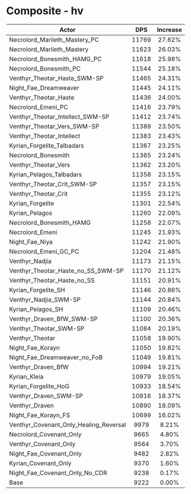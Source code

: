 # Composite - hv
| Actor | DPS | Increase |
|---|:---:|:---:|
|Necrolord_Marileth_Mastery_PC|11769|27.62%|
|Necrolord_Marileth_Mastery|11623|26.03%|
|Necrolord_Bonesmith_HAMG_PC|11618|25.98%|
|Necrolord_Bonesmith_PC|11544|25.18%|
|Venthyr_Theotar_Haste_SWM-SP|11465|24.31%|
|Night_Fae_Dreamweaver|11445|24.11%|
|Venthyr_Theotar_Haste|11436|24.00%|
|Necrolord_Emeni_PC|11416|23.79%|
|Venthyr_Theotar_Intellect_SWM-SP|11412|23.74%|
|Venthyr_Theotar_Vers_SWM-SP|11389|23.50%|
|Venthyr_Theotar_Intellect|11383|23.43%|
|Kyrian_Forgelite_Talbadars|11367|23.25%|
|Necrolord_Bonesmith|11365|23.24%|
|Venthyr_Theotar_Vers|11362|23.20%|
|Kyrian_Pelagos_Talbadars|11358|23.15%|
|Venthyr_Theotar_Crit_SWM-SP|11357|23.15%|
|Venthyr_Theotar_Crit|11355|23.12%|
|Kyrian_Forgelite|11301|22.54%|
|Kyrian_Pelagos|11260|22.09%|
|Necrolord_Bonesmith_HAMG|11258|22.07%|
|Necrolord_Emeni|11245|21.93%|
|Night_Fae_Niya|11242|21.90%|
|Necrolord_Emeni_GC_PC|11204|21.48%|
|Venthyr_Nadjia|11173|21.15%|
|Venthyr_Theotar_Haste_no_SS_SWM-SP|11170|21.12%|
|Venthyr_Theotar_Haste_no_SS|11151|20.91%|
|Kyrian_Forgelite_SH|11146|20.86%|
|Venthyr_Nadjia_SWM-SP|11144|20.84%|
|Kyrian_Pelagos_SH|11109|20.46%|
|Venthyr_Draven_BfW_SWM-SP|11100|20.36%|
|Venthyr_Theotar_SWM-SP|11084|20.19%|
|Venthyr_Theotar|11058|19.90%|
|Night_Fae_Korayn|11050|19.82%|
|Night_Fae_Dreamweaver_no_FoB|11049|19.81%|
|Venthyr_Draven_BfW|10994|19.21%|
|Kyrian_Kleia|10979|19.05%|
|Kyrian_Forgelite_HoG|10933|18.54%|
|Venthyr_Draven_SWM-SP|10916|18.37%|
|Venthyr_Draven|10890|18.09%|
|Night_Fae_Korayn_FS|10699|16.02%|
|Venthyr_Covenant_Only_Healing_Reversal|9979|8.21%|
|Necrolord_Covenant_Only|9665|4.80%|
|Venthyr_Covenant_Only|9564|3.70%|
|Night_Fae_Covenant_Only|9482|2.82%|
|Kyrian_Covenant_Only|9370|1.60%|
|Night_Fae_Covenant_Only_No_CDR|9238|0.17%|
|Base|9222|0.00%|
